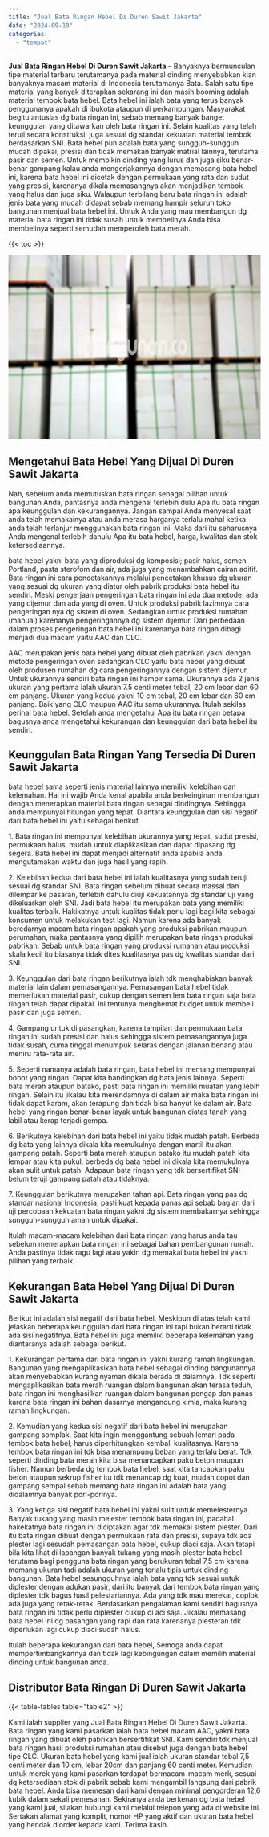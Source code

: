 ```yaml
---
title: "Jual Bata Ringan Hebel Di Duren Sawit Jakarta"
date: "2024-09-10"
categories: 
  - "tempat"
---
```


**Jual Bata Ringan Hebel Di Duren Sawit Jakarta** – Banyaknya bermunculan tipe material terbaru terutamanya pada material dinding menyebabkan kian banyaknya macam material di Indonesia terutamanya Bata. Salah satu tipe material yang banyak diterapkan sekarang ini dan masih booming adalah material tembok bata hebel. Bata hebel ini ialah bata yang terus banyak penggunanya apakah di ibukota ataupun di perkampungan. Masyarakat begitu antusias dg bata ringan ini, sebab memang banyak banget keunggulan yang ditawarkan oleh bata ringan ini. Selain kualitas yang telah teruji secara konstruksi, juga sesuai dg standar kekuatan material tembok berdasarkan SNI. Bata hebel pun adalah bata yang sungguh-sungguh mudah dipakai, presisi dan tidak memakan banyak matrial lainnya, terutama pasir dan semen. Untuk membikin dinding yang lurus dan juga siku benar-benar gampang kalau anda mengerjakannya dengan memasang bata hebel ini, karena bata hebel ini dicetak dengan permukaan yang rata dan sudut yang presisi, karenanya dikala memasangnya akan menjadikan tembok yang halus dan juga siku. Walaupun terbilang baru bata ringan ini adalah jenis bata yang mudah didapat sebab memang hampir seluruh toko bangunan menjual bata hebel ini. Untuk Anda yang mau membangun dg material bata ringan ini tidak susah untuk membelinya Anda bisa membelinya seperti semudah memperoleh bata merah.

{{< toc >}}

![Jual Bata Ringan Hebel Di Duren Sawit Jakarta](/images/jual-hebel-murah-39.png)

## Mengetahui Bata Hebel Yang Dijual Di Duren Sawit Jakarta

Nah, sebelum anda memutuskan bata ringan sebagai pilihan untuk bangunan Anda, pantasnya anda mengenal terlebih dulu Apa itu bata ringan apa keunggulan dan kekurangannya. Jangan sampai Anda menyesal saat anda telah memakainya atau anda merasa harganya terlalu mahal ketika anda telah terlanjur menggunakan bata ringan ini. Maka dari itu seharusnya Anda mengenal terlebih dahulu Apa itu bata hebel, harga, kwalitas dan stok ketersediaannya.

bata hebel yakni bata yang diproduksi dg komposisi; pasir halus, semen Portland, pasta sterofom dan air, ada juga yang menambahkan cairan aditif. Bata ringan ini cara pencetakannya melalui pencetakan khusus dg ukuran yang sesuai dg ukuran yang diatur oleh pabrik produksi bata hebel itu sendiri. Meski pengerjaan pengeringan bata ringan ini ada dua metode, ada yang dijemur dan ada yang di oven. Untuk produksi pabrik lazimnya cara pengeringan nya dg sistem di oven. Sedangkan untuk produksi rumahan (manual) karenanya pengeringannya dg sistem dijemur. Dari perbedaan dalam proses pengeringan bata hebel ini karenanya bata ringan dibagi menjadi dua macam yaitu AAC dan CLC.

AAC merupakan jenis bata hebel yang dibuat oleh pabrikan yakni dengan metode pengeringan oven sedangkan CLC yaitu bata hebel yang dibuat oleh produsen rumahan dg cara pengeringannya dengan sistem dijemur. Untuk ukurannya sendiri bata ringan ini hampir sama. Ukurannya ada 2 jenis ukuran yang pertama ialah ukuran 7.5 centi meter tebal, 20 cm lebar dan 60 cm panjang. Ukuran yang kedua yakni 10 cm tebal, 20 cm lebar dan 60 cm panjang. Baik yang CLC maupun AAC itu sama ukurannya. Itulah sekilas perihal bata hebel. Setelah anda mengetahui Apa itu bata ringan betapa bagusnya anda mengetahui kekurangan dan keunggulan dari bata hebel itu sendiri.

## Keunggulan Bata Ringan Yang Tersedia Di Duren Sawit Jakarta

bata hebel sama seperti jenis material lainnya memiliki kelebihan dan kelemahan. Hal ini wajib Anda kenal apabila anda berkeinginan membangun dengan menerapkan material bata ringan sebagai dindingnya. Sehingga anda mempunyai hitungan yang tepat. Diantara keunggulan dan sisi negatif dari bata hebel ini yaitu sebagai berikut.

1\. Bata ringan ini mempunyai kelebihan ukurannya yang tepat, sudut presisi, permukaan halus, mudah untuk diaplikasikan dan dapat dipasang dg segera. Bata hebel ini dapat menjadi alternatif anda apabila anda mengutamakan waktu dan juga hasil yang rapih.

2\. Kelebihan kedua dari bata hebel ini ialah kualitasnya yang sudah teruji sesuai dg standar SNI. Bata ringan sebelum dibuat secara massal dan dilempar ke pasaran, terlebih dahulu diuji kekuatannya dg standar uji yang dikeluarkan oleh SNI. Jadi bata hebel itu merupakan bata yang memiliki kualitas terbaik. Hakikatnya untuk kualitas tidak perlu lagi bagi kita sebagai konsumen untuk melakukan test lagi. Namun karena ada banyak beredarnya macam bata ringan apakah yang produksi pabrikan maupun perumahan, maka pantasnya yang dipilih merupakan bata ringan produksi pabrikan. Sebab untuk bata ringan yang produksi rumahan atau produksi skala kecil itu biasanya tidak dites kualitasnya pas dg kwalitas standar dari SNI.

3\. Keunggulan dari bata ringan berikutnya ialah tdk menghabiskan banyak material lain dalam pemasangannya. Pemasangan bata hebel tidak memerlukan material pasir, cukup dengan semen lem bata ringan saja bata ringan telah dapat dipakai. Ini tentunya menghemat budget untuk membeli pasir dan juga semen.

4\. Gampang untuk di pasangkan, karena tampilan dan permukaan bata ringan ini sudah presisi dan halus sehingga sistem pemasangannya juga tidak susah, cuma tinggal menumpuk selaras dengan jalanan benang atau meniru rata-rata air.

5\. Seperti namanya adalah bata ringan, bata hebel ini memang mempunyai bobot yang ringan. Dapat kita bandingkan dg bata jenis lainnya. Seperti bata merah ataupun batako, pasti bata ringan ini memiliki muatan yang lebih ringan. Selain itu jikalau kita merendamnya di dalam air maka bata ringan ini tidak dapat karam, akan terapung dan tidak bisa hanyut ke dalam air. Bata hebel yang ringan benar-benar layak untuk bangunan diatas tanah yang labil atau kerap terjadi gempa.

6\. Berikutnya kelebihan dari bata hebel ini yaitu tidak mudah patah. Berbeda dg bata yang lainnya dikala kita memukulnya dengan martil itu akan gampang patah. Seperti bata merah ataupun batako itu mudah patah kita lempar atau kita pukul, berbeda dg bata hebel ini dikala kita memukulnya akan sulit untuk patah. Adapaun bata ringan yang tdk bersertifikat SNI belum teruji gampang patah atau tidaknya.

7\. Keunggulan berikutnya merupakan tahan api. Bata ringan yang pas dg standar nasional Indonesia, pasti kuat kepada panas api sebab bagian dari uji percobaan kekuatan bata ringan yakni dg sistem membakarnya sehingga sungguh-sungguh aman untuk dipakai.

Itulah macam-macam kelebihan dari bata ringan yang harus anda tau sebelum menerapkan bata ringan ini sebagai bahan pembangunan rumah. Anda pastinya tidak ragu lagi atau yakin dg memakai bata hebel ini yakni pilihan yang terbaik.

## Kekurangan Bata Hebel Yang Dijual Di Duren Sawit Jakarta

Berikut ini adalah sisi negatif dari bata hebel. Meskipun di atas telah kami jelaskan beberapa keunggulan dari bata ringan ini tapi bukan berarti tidak ada sisi negatifnya. Bata hebel ini juga memiliki beberapa kelemahan yang diantaranya adalah sebagai berikut.

1\. Kekurangan pertama dari bata ringan ini yakni kurang ramah lingkungan. Bangunan yang mengaplikasikan bata hebel sebagai dinding bangunannya akan menyebabkan kurang nyaman dikala berada di dalamnya. Tdk seperti mengaplikasikan bata merah ruangan dalam bangunan akan terasa teduh, bata ringan ini menghasilkan ruangan dalam bangunan pengap dan panas karena bata ringan ini bahan dasarnya mengandung kimia, maka kurang ramah lingkungan.

2\. Kemudian yang kedua sisi negatif dari bata hebel ini merupakan gampang somplak. Saat kita ingin menggantung sebuah lemari pada tembok bata hebel, harus diperhitungkan kembali kualitasnya. Karena tembok bata ringan ini tdk bisa menampung beban yang terlalu berat. Tdk seperti dinding bata merah kita bisa menancapkan paku beton maupun fisher. Namun berbeda dg tembok bata hebel, saat kita tancapkan paku beton ataupun sekrup fisher itu tdk menancap dg kuat, mudah copot dan gampang sempal sebab memang bata ringan ini adalah bata yang didalamnya banyak pori-porinya.

3\. Yang ketiga sisi negatif bata hebel ini yakni sulit untuk memelesternya. Banyak tukang yang masih melester tembok bata ringan ini, padahal hakekatnya bata ringan ini diciptakan agar tdk memakai sistem plester. Dari itu bata ringan dibuat dengan permukaan rata dan presisi, supaya tdk ada plester lagi sesudah pemasangan bata hebel, cukup diaci saja. Akan tetapi bila kita lihat di lapangan banyak tukang yang masih plester bata hebel terutama bagi pengguna bata ringan yang berukuran tebal 7,5 cm karena memang ukuran tadi adalah ukuran yang terlalu tipis untuk dinding bangunan. Bata hebel sesungguhnya ialah bata yang tdk sesuai untuk diplester dengan adukan pasir, dari itu banyak dari tembok bata ringan yang diplester tdk bagus hasil pelestariannya. Ada yang tdk mau merekat, coplok ada juga yang retak-retak. Berdasarkan pengalaman kami sendiri bagusnya bata ringan ini tidak perlu diplester cukup di aci saja. Jikalau memasang bata hebel ini dg pasangan yang rapi dan rata karenanya plesteran tdk diperlukan lagi cukup diaci sudah halus.

Itulah beberapa kekurangan dari bata hebel, Semoga anda dapat mempertimbangkannya dan tidak lagi kebingungan dalam memilih material dinding untuk bangunan anda.

## Distributor Bata Ringan Di Duren Sawit Jakarta

{{< table-tables table="table2" >}}

Kami ialah supplier yang Jual Bata Ringan Hebel Di Duren Sawit Jakarta. Bata ringan yang kami pasarkan ialah bata hebel macam AAC, yakni bata ringan yang dibuat oleh pabrikan bersertifikat SNI. Kami sendiri tdk menjual bata ringan hasil produksi rumahan atau disebut juga dengan bata hebel tipe CLC. Ukuran bata hebel yang kami jual ialah ukuran standar tebal 7,5 centi meter dan 10 cm, lebar 20cm dan panjang 60 centi meter. Kemudian untuk merek yang kami pasarkan terdapat bermacam-macam merk, sesuai dg ketersediaan stok di pabrik sebab kami mengambil langsung dari pabrik bata hebel. Anda bisa memesan dari kami dengan minimal pengorderan 12,6 kubik dalam sekali pemesanan. Sekiranya anda berkenan dg bata hebel yang kami jual, silakan hubungi kami melalui telepon yang ada di website ini. Sertakan alamat yang komplit, nomor HP yang aktif dan ukuran bata hebel yang hendak diorder kepada kami. Terima kasih.
